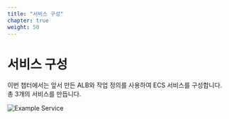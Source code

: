 ```yaml
---
title: "서비스 구성"
chapter: true
weight: 50
---
```


# 서비스 구성

이번 챕터에서는 앞서 만든 ALB와 작업 정의를 사용하여 ECS 서비스를 구성합니다.<br>
총 3개의 서비스를 만듭니다.

![Example Service](/images/tic-tac-toe/diagram-make-services.png)